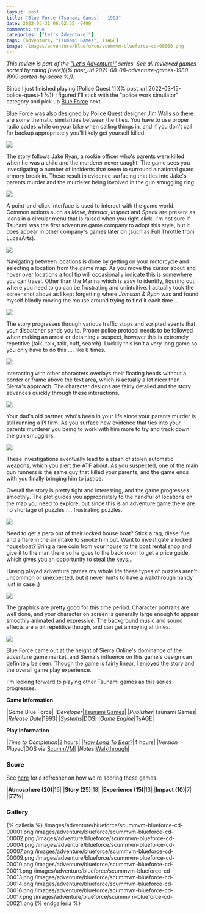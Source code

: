 ```yaml
---
layout: post
title: "Blue Force (Tsunami Games) - 1993"
date: 2022-03-31 06:02:55 -0400
comments: true
categories: ["Let's Adventure!"]
tags: [adventure, "Tsunami Games", TsAGE]
image: /images/adventure/blueforce/scummvm-blueforce-cd-00000.png
---
```


_This review is part of the ["Let's Adventure!"](https://www.alexbevi.com/categories/let-s-adventure/) series. See all reviewed games sorted by rating [here]({% post_url 2021-08-08-adventure-games-1980-1999-sorted-by-score %})._

Since I just finished playing [Police Quest 1]({% post_url 2022-03-15-police-quest-1 %}) I figured I'll stick with the "police work simulator" category and pick up [Blue Force](https://en.wikipedia.org/wiki/Blue_Force) next.

Blue Force was also designed by Police Quest designer [Jim Walls](https://en.wikipedia.org/wiki/Jim_Walls) so there are some thematic similarities between the titles. You have to use proper radio codes while on your bike when calling things in, and if you don't call for backup appropriately you'll likely get yourself killed.

![](/images/adventure/blueforce/scummvm-blueforce-cd-00003.png)


The story follows Jake Ryan, a rookie officer who's parents were killed when he was a child and the murderer never caught. The game sees you investigating a number of incidents that seem to surround a national guard armory break in. These result in evidence surfacing that ties into Jake's parents murder and the murderer being involved in the gun smuggling ring.

![](/images/adventure/blueforce/scummvm-blueforce-cd-00006.png)

A point-and-click interface is used to interact with the game world. Common actions such as _Move_, _Interact_, _Inspect_ and _Speak_ are present as icons in a circular menu that is raised when you right click. I'm not sure if Tsunami was the first adventure game company to adopt this style, but it does appear in other company's games later on (such as Full Throttle from LucasArts).

![](/images/adventure/blueforce/scummvm-blueforce-cd-00019.png)

Navigating between locations is done by getting on your motorcycle and selecting a location from the game map. As you move the cursor about and hover over locations a tool tip will occasionally indicate this is somewhere you can travel. Other than the Marina which is easy to identify, figuring out where you need to go can be frustrating and unintuitive. I actually took the screenshot above as I kept forgetting where _Jamison & Ryan_ was and found myself blindly moving the mouse around trying to find it each time ...

![](/images/adventure/blueforce/scummvm-blueforce-cd-00008.png)

The story progresses through various traffic stops and scripted events that your dispatcher sends you to. Proper police protocol needs to be followed when making an arrest or detaining a suspect, however this is extremely repetitive (talk, talk, talk, cuff, search). Luckily this isn't a very long game so you only have to do this .... like 8 times.

![](/images/adventure/blueforce/scummvm-blueforce-cd-00012.png)

Interacting with other characters overlays their floating heads without a border or frame above the text area, which is actually a lot nicer than Sierra's approach. The character designs are fairly detailed and the story advances quickly through these interactions.

![](/images/adventure/blueforce/scummvm-blueforce-cd-00015.png)

Your dad's old partner, who's been in your life since your parents murder is still running a PI firm. As you surface new evidence that ties into your parents murderer you being to work with him more to try and track down the gun smugglers.

![](/images/adventure/blueforce/scummvm-blueforce-cd-00018.png)

These investigations eventually lead to a stash of stolen automatic weapons, which you alert the ATF about. As you suspected, one of the main gun runners is the same guy that killed your parents, and the game ends with you finally bringing him to justice.

Overall the story is pretty tight and interesting, and the game progresses smoothly. The plot guides you appropriately to the handful of locations on the map you need to explore, but since this is an adventure game there are no shortage of puzzles .... frustrating puzzles.

![](/images/adventure/blueforce/scummvm-blueforce-cd-00020.png)

Need to get a perp out of their locked house boat? Stick a rag, diesel fuel and a flare in the air intake to smoke him out. Want to investigate a locked houseboat? Bring a rare coin from your house to the boat rental shop and give it to the man there so he goes to the back room to get a price guide, which gives you an opportunity to steal the keys...

Having played adventure games my whole life these types of puzzles aren't uncommon or unexpected, but it never hurts to have a walkthrough handy just in case ;)

![](/images/adventure/blueforce/scummvm-blueforce-cd-00005.png)

The graphics are pretty good for this time period. Character portraits are well done, and your character on screen is generally large enough to appear smoothly animated and expressive. The background music and sound effects are a bit repetitive though, and can get annoying at times.

![](/images/adventure/blueforce/scummvm-blueforce-cd-00022.png)

Blue Force came out at the height of Sierra Online's dominance of the adventure game market, and Sierra's influence on this game's design can definitely be seen. Though the game is fairly linear, I enjoyed the story and the overall game play experience.

I'm looking forward to playing other Tsunami games as this series progresses.

**Game Information**

|*Game*|Blue Force|
|*Developer*|[Tsunami Games](https://en.wikipedia.org/wiki/Tsunami_Games)|
|*Publisher*|Tsunami Games|
|*Release Date*|1993|
|*Systems*|DOS|
|*Game Engine*|[TsAGE](https://wiki.scummvm.org/index.php?title=TsAGE)|

**Play Information**

|*Time to Completion*|2 hours|
|*[How Long To Beat?](https://howlongtobeat.com/game?id=1205)*|4 hours|
|*Version Played*|DOS via [ScummVM](https://www.scummvm.org/)|
|*Notes*|[Walkthrough](https://www.walkthroughking.com/text/blueforce.aspx)|

### Score

See [here](https://www.alexbevi.com/blog/2021/07/28/adventure-games-1980-1999/#scoring) for a refresher on how we're scoring these games.

|**Atmosphere (20)**|16|
|**Story (25)**|18|
|**Experience (15)**|13|
|**Impact (10)**|7|
||**77%**|

### Gallery
{% galleria %}
/images/adventure/blueforce/scummvm-blueforce-cd-00001.png
/images/adventure/blueforce/scummvm-blueforce-cd-00002.png
/images/adventure/blueforce/scummvm-blueforce-cd-00004.png
/images/adventure/blueforce/scummvm-blueforce-cd-00007.png
/images/adventure/blueforce/scummvm-blueforce-cd-00009.png
/images/adventure/blueforce/scummvm-blueforce-cd-00010.png
/images/adventure/blueforce/scummvm-blueforce-cd-00011.png
/images/adventure/blueforce/scummvm-blueforce-cd-00013.png
/images/adventure/blueforce/scummvm-blueforce-cd-00014.png
/images/adventure/blueforce/scummvm-blueforce-cd-00016.png
/images/adventure/blueforce/scummvm-blueforce-cd-00017.png
/images/adventure/blueforce/scummvm-blueforce-cd-00021.png
{% endgalleria %}